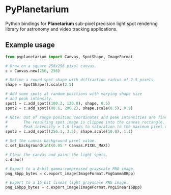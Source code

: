 PyPlanetarium
=============

Python bindings for **Planetarium** sub-pixel precision light spot rendering
library for astronomy and video tracking applications.

Example usage
-------------

```python
from pyplanetarium import Canvas, SpotShape, ImageFormat

# Draw on a square 256x256 pixel canvas.
c = Canvas.new(256, 256)

# Define a round spot shape with diffraction radius of 2.5 pixels.
shape = SpotShape().scale(2.5)

# Add some spots at random positions with varying shape size
# and peak intensity.
spot1 = c.add_spot((100.3, 130.8), shape, 0.5)
spot2 = c.add_spot((80.6, 200.2), shape.scale(0.5), 0.9)

# Note: Out of range position coordinates and peak intensities are fine.
#       The resulting spot image is clipped into the canvas rectangle.
#       Peak intensity > 1.0 leads to saturation to the maximum pixel value.
spot3 = c.add_spot((256.1, 3.5), shape.scale(10.0), 1.1)

# Set the canvas background pixel value.
c.set_background(int(0.05 * Canvas.PIXEL_MAX))

# Clear the canvas and paint the light spots.
c.draw()

# Export to a 8-bit gamma-compressed grayscale PNG image.
png_8bpp_bytes = c.export_image(ImageFormat.PngGamma8Bpp)

# Export to a 16-bit linear light grayscale PNG image.
png_16bpp_bytes = c.export_image(ImageFormat.PngLinear16Bpp)
```
